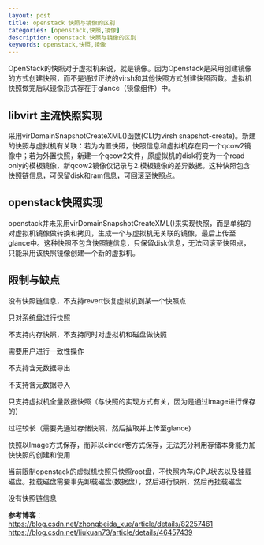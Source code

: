 ```yaml
---
layout: post
title: openstack 快照与镜像的区别
categories: [openstack,快照,镜像]
description: openstack 快照与镜像的区别
keywords: openstack,快照,镜像
---
```


OpenStack的快照对于虚拟机来说，就是镜像。因为Openstack是采用创建镜像的方式创建快照，而不是通过正统的virsh和其他快照方式创建快照函数。虚拟机快照做完后以镜像形式存在于glance（镜像组件）中。

## libvirt 主流快照实现
采用virDomainSnapshotCreateXML()函数(CLI为virsh snapshot-create)。新建的快照与虚拟机有关联：若为内置快照，快照信息和虚拟机存在同一个qcow2镜像中；若为外置快照，新建一个qcow2文件，原虚拟机的disk将变为一个read only的模板镜像，新qcow2镜像仅记录与2.模板镜像的差异数据。这种快照包含快照链信息，可保留disk和ram信息，可回滚至快照点。

## openstack快照实现
openstack并未采用virDomainSnapshotCreateXML()来实现快照，而是单纯的对虚拟机镜像做转换和拷贝，生成一个与虚拟机无关联的镜像，最后上传至glance中。这种快照不包含快照链信息，只保留disk信息，无法回滚至快照点，只能采用该快照镜像创建一个新的虚拟机。

## 限制与缺点

没有快照链信息，不支持revert恢复虚拟机到某一个快照点  

只对系统盘进行快照  

不支持内存快照，不支持同时对虚拟机和磁盘做快照  

需要用户进行一致性操作  

不支持含元数据导出  

不支持含元数据导入  

只支持虚拟机全量数据快照（与快照的实现方式有关，因为是通过image进行保存的）  

过程较长（需要先通过存储快照，然后抽取并上传至glance)  

快照以Image方式保存，而非以cinder卷方式保存，无法充分利用存储本身能力加快快照的创建和使用  

当前限制openstack的虚拟机快照只快照root盘，不快照内存/CPU状态以及挂载磁盘。挂载磁盘需要事先卸载磁盘(数据盘），然后进行快照，然后再挂载磁盘  

没有快照链信息  

**参考博客**：  
<https://blog.csdn.net/zhongbeida_xue/article/details/82257461>
<https://blog.csdn.net/liukuan73/article/details/46457439>